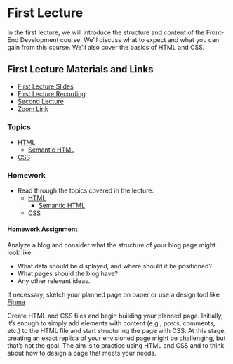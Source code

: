 # First Lecture

In the first lecture, we will introduce the structure and content of the Front-End Development course. We’ll discuss what to expect and what you can gain from this course. We’ll also cover the basics of HTML and CSS.

## First Lecture Materials and Links

- [First Lecture Slides](Slides.md)
- [First Lecture Recording]()
- [Second Lecture](../Lesson-02/README.md)
- [Zoom Link]()

### Topics

- [HTML](https://github.com/FE-BE-Microdegrees/Subjects/blob/Front-end-Lessons/Front-End-Technologies/Topics/HTML/README.md)
  - [Semantic HTML](https://github.com/FE-BE-Microdegrees/Subjects/blob/Front-end-Lessons/Front-End-Technologies/Topics/SemanticHTML/README.md)
- [CSS](https://github.com/FE-BE-Microdegrees/Subjects/blob/Front-end-Lessons/Front-End-Technologies/Topics/CSS/README.md)

### Homework

- Read through the topics covered in the lecture:
  - [HTML](https://github.com/FE-BE-Microdegrees/Subjects/blob/Front-end-Lessons/Front-End-Technologies/Topics/HTML/README.md)
    - [Semantic HTML](https://github.com/FE-BE-Microdegrees/Subjects/blob/Front-end-Lessons/Front-End-Technologies/Topics/Semantic-HTML/README.md)
  - [CSS](https://github.com/FE-BE-Microdegrees/Subjects/blob/Front-end-Lessons/Front-End-Technologies/Topics/CSS/README.md)

#### Homework Assignment

Analyze a blog and consider what the structure of your blog page might look like:

- What data should be displayed, and where should it be positioned?
- What pages should the blog have?
- Any other relevant ideas.

If necessary, sketch your planned page on paper or use a design tool like [Figma](https://www.figma.com/).

Create HTML and CSS files and begin building your planned page. Initially, it’s enough to simply add elements with content (e.g., posts, comments, etc.) to the HTML file and start structuring the page with CSS. At this stage, creating an exact replica of your envisioned page might be challenging, but that’s not the goal. The aim is to practice using HTML and CSS and to think about how to design a page that meets your needs.
